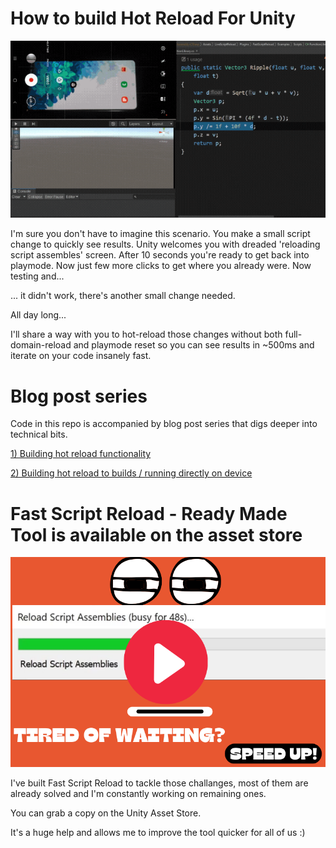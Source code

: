 ﻿# How to build Hot Reload For Unity
[![Hot Reload For Unity - How To Build](_github/how-to-build-hot-reload-functionality-for-unity.gif)](https://immersivevrtools.com/redirect/fast-script-reload/github--how-to-build-hot-reload-for-unity-repo/blog-post "View Blog Post")

I'm sure you don't have to imagine this scenario. You make a small script change to quickly see results. Unity welcomes you with dreaded 'reloading script assembles' screen. After 10 seconds you're ready to get back into playmode. Now just few more clicks to get where you already were. Now testing and...

... it didn't work, there's another small change needed.

All day long...

I'll share a way with you to hot-reload those changes without both full-domain-reload and playmode reset so you can see results in ~500ms and iterate on your code insanely fast.

# Blog post series
Code in this repo is accompanied by blog post series that digs deeper into technical bits.

[1) Building hot reload functionality](https://immersivevrtools.com/Blog/how-to-build-hot-reload-functionality-for-unity)

[2) Building hot reload to builds / running directly on device](https://immersivevrtools.com/Blog/how-to-build-unity-hot-reload-on-device)

# Fast Script Reload - Ready Made Tool is available on the asset store
[![Fast Script Reload](_github/yt-link-thumb.png)](https://youtu.be/aIHnp5_JD68 "Play")


I've built Fast Script Reload to tackle those challanges, most of them are already solved and I'm constantly working on remaining ones.

You can grab a copy on the Unity Asset Store.

It's a huge help and allows me to improve the tool quicker for all of us :)